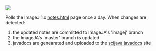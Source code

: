 [![](https://travis-ci.org/imagej/ij1-builds.svg?branch=master)](https://travis-ci.org/imagej/ij1-builds)

Polls the ImageJ 1.x [notes.html](https://wsr.imagej.net/notes.html) page once a day. 
When changes are detected:
1) the updated notes are committed to ImageJA's 'imagej' branch 
2) the ImageJA's 'master' branch is updated
3) javadocs are genearated and uploaded to the [scijava javadocs](https://javadoc.scijava.org/ImageJ1) site

